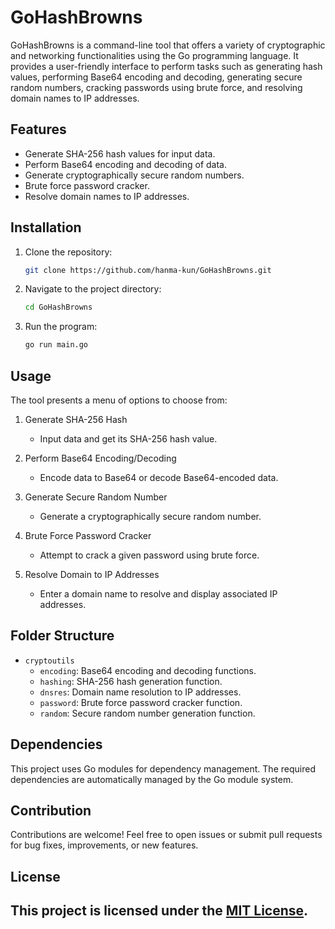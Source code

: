 # GoHashBrowns

GoHashBrowns is a command-line tool that offers a variety of cryptographic and networking functionalities using the Go programming language. It provides a user-friendly interface to perform tasks such as generating hash values, performing Base64 encoding and decoding, generating secure random numbers, cracking passwords using brute force, and resolving domain names to IP addresses.

## Features

- Generate SHA-256 hash values for input data.
- Perform Base64 encoding and decoding of data.
- Generate cryptographically secure random numbers.
- Brute force password cracker.
- Resolve domain names to IP addresses.

## Installation

1. Clone the repository:

   ```bash
   git clone https://github.com/hanma-kun/GoHashBrowns.git
   ```

2. Navigate to the project directory:

   ```bash
   cd GoHashBrowns
   ```

3. Run the program:

   ```bash
   go run main.go
   ```

## Usage

The tool presents a menu of options to choose from:

1. Generate SHA-256 Hash
   - Input data and get its SHA-256 hash value.

2. Perform Base64 Encoding/Decoding
   - Encode data to Base64 or decode Base64-encoded data.

3. Generate Secure Random Number
   - Generate a cryptographically secure random number.

4. Brute Force Password Cracker
   - Attempt to crack a given password using brute force.

5. Resolve Domain to IP Addresses
   - Enter a domain name to resolve and display associated IP addresses.

## Folder Structure

- `cryptoutils`
  - `encoding`: Base64 encoding and decoding functions.
  - `hashing`: SHA-256 hash generation function.
  - `dnsres`: Domain name resolution to IP addresses.
  - `password`: Brute force password cracker function.
  - `random`: Secure random number generation function.

## Dependencies

This project uses Go modules for dependency management. The required dependencies are automatically managed by the Go module system.

## Contribution

Contributions are welcome! Feel free to open issues or submit pull requests for bug fixes, improvements, or new features.

## License

This project is licensed under the [MIT License](LICENSE).
---

